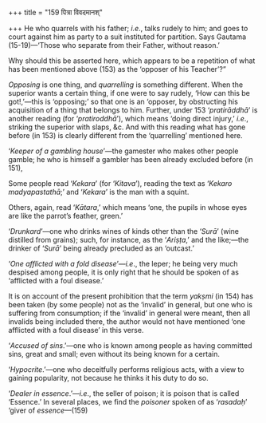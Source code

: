 +++
title = "159 पित्रा विवदमानश्"

+++
He who quarrels with his father; *i.e*., talks rudely to him; and goes
to court against him as party to a suit instituted for partition. Says
Gautama (15-19)—‘Those who separate from their Father, without reason.’

Why should this be asserted here, which appears to be a repetition of
what has been mentioned above (153) as the ‘opposer of his Teacher’?”

*Opposing* is one thing, and *quarrelling* is something different. When
the superior wants a certain thing, if one were to say rudely, ‘How can
this be got!,’—this is ‘opposing;’ so that one is an ‘opposer, by
obstructing his acquisition of a thing that belongs to him. Further,
under 153 ‘*pratirāddhā*’ is another reading (for ‘*pratiroddhā*’),
which means ‘doing direct injury,’ *i.e*., striking the superior with
slaps, &c. And with this reading what has gone before (in 153) is
clearly different from the ‘quarrelling’ mentioned here.

‘*Keeper of a gambling house*’—the gamester who makes other people
gamble; he who is himself a gambler has been already excluded before (in
151),

Some people read ‘*Kekara*’ (for ‘*Kitava*’), reading the text as
‘*Kekaro madyapastathā*;’ and ‘*Kekara*’ is the man with a squint.

Others, again, read ‘*Kātara*,’ which means ‘one, the pupils in whose
eyes are like the parrot’s feather, green.’

‘*Drunkard*’—one who drinks wines of kinds other than the ‘*Surā*’ (wine
distilled from grains); such, for instance, as the ‘*Ariṣṭa*,’ and the
like;—the drinker of ‘*Surā*’ being already precluded as an ‘outcast.’

‘*One afflicted with a fold disease*’—*i.e*., the leper; he being very
much despised among people, it is only right that he should be spoken of
as ‘afflicted with a foul disease.’

It is on account of the present prohibition that the term *yakṣmi* (in
154) has been taken (by some people) not as the ‘invalid’ in general,
but one who is suffering from consumption; if the ‘invalid’ in general
were meant, then all invalids being included there, the author would not
have mentioned ‘one afflicted with a foul disease’ in this verse.

‘*Accused of sins*.’—one who is known among people as having committed
sins, great and small; even without its being known for a certain.

‘*Hypocrite*.’—one who deceitfully performs religious acts, with a view
to gaining popularity, not because he thinks it his duty to do so.

‘*Dealer in essence*.’—*i.e*., the seller of poison; it is poison that
is called ‘Essence.’ In several places, we find the *poisoner* spoken of
as ‘*rasadaḥ*’ ‘giver of *essence*—(159)


